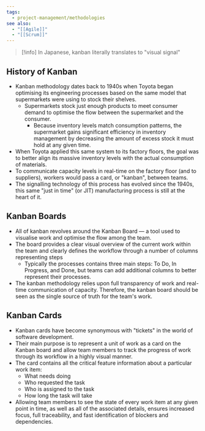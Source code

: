 ```yaml
---
tags:
  - project-management/methodologies
see also:
  - "[[Agile]]"
  - "[[Scrum]]"
---
```

> [!info]
> In Japanese, kanban literally translates to "visual signal"

## History of Kanban
- Kanban methodology dates back to 1940s when Toyota began optimising its engineering processes based on the same model that supermarkets were using to stock their shelves.
	- Supermarkets stock just enough products to meet consumer demand to optimise the flow between the supermarket and the consumer.
		- Because inventory levels match consumption patterns, the supermarket gains significant efficiency in inventory management by decreasing the amount of excess stock it must hold at any given time.
- When Toyota applied this same system to its factory floors, the goal was to better align its massive inventory levels with the actual consumption of materials.
- To communicate capacity levels in real-time on the factory floor (and to suppliers), workers would pass a card, or "kanban", between teams.
- The signalling technology of this process has evolved since the 1940s, this same "just in time" (or JIT) manufacturing process is still at the heart of it.

## Kanban Boards
- All of kanban revolves around the Kanban Board — a tool used to visualise work and optimise the flow among the team.
- The board provides a clear visual overview of the current work within the team and clearly defines the workflow through a number of columns representing steps
	- Typically the processes contains three main steps: To Do, In Progress, and Done, but teams can add additional columns to better represent their processes.
- The kanban methodology relies upon full transparency of work and real-time communication of capacity. Therefore, the kanban board should be seen as the single source of truth for the team's work.

## Kanban Cards
- Kanban cards have become synonymous with "tickets" in the world of software development. 
- Their main purpose is to represent a unit of work as a card on the Kanban board and allow team members to track the progress of work through its workflow in a highly visual manner.
- The card contains all the critical feature information about a particular work item:
	- What needs doing
	- Who requested the task
	- Who is assigned to the task
	- How long the task will take
- Allowing team members to see the state of every work item at any given point in time, as well as all of the associated details, ensures increased focus, full traceability, and fast identification of blockers and dependencies.